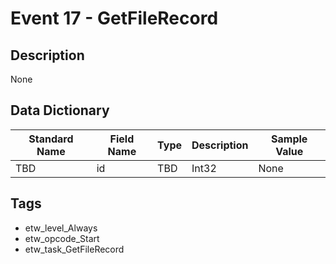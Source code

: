 # Event 17 - GetFileRecord

## Description
None

## Data Dictionary
|Standard Name|Field Name|Type|Description|Sample Value|
|---|---|---|---|---|
|TBD|id|TBD|Int32|None|None|

## Tags
* etw_level_Always
* etw_opcode_Start
* etw_task_GetFileRecord